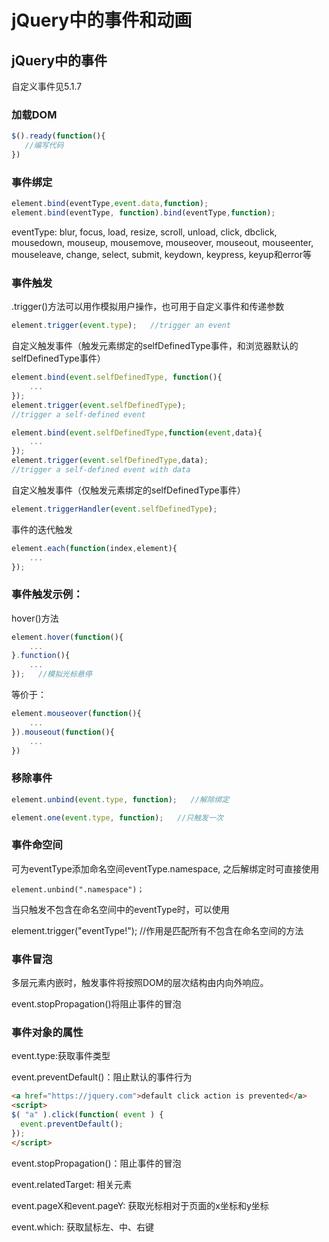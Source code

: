 # jQuery中的事件和动画

## jQuery中的事件

自定义事件见5.1.7

### 加载DOM

```javascript
$().ready(function(){
   //编写代码
})
```

### 事件绑定

```javascript
element.bind(eventType,event.data,function);
element.bind(eventType, function).bind(eventType,function);
```

eventType: blur, focus, load, resize, scroll, unload, click, dbclick, mousedown, mouseup, mousemove, mouseover, mouseout, mouseenter, mouseleave, change, select, submit, keydown, keypress, keyup和error等

### 事件触发

.trigger()方法可以用作模拟用户操作，也可用于自定义事件和传递参数

```javascript
element.trigger(event.type);   //trigger an event
```

自定义触发事件（触发元素绑定的selfDefinedType事件，和浏览器默认的selfDefinedType事件）

```javascript
element.bind(event.selfDefinedType, function(){
    ...
});
element.trigger(event.selfDefinedType);  
//trigger a self-defined event
```

```javascript
element.bind(event.selfDefinedType,function(event,data){
    ...
});
element.trigger(event.selfDefinedType,data);   
//trigger a self-defined event with data
```

自定义触发事件（仅触发元素绑定的selfDefinedType事件）

```javascript
element.triggerHandler(event.selfDefinedType);
```

事件的迭代触发

```javascript
element.each(function(index,element){
    ...
});
```

### 事件触发示例：

hover()方法

```javascript
element.hover(function(){
    ...
}.function(){
    ...
});   //模拟光标悬停
```

等价于：

```javascript
element.mouseover(function(){
    ...
}).mouseout(function(){
    ...
})
```

### 移除事件

```javascript
element.unbind(event.type, function);   //解除绑定
```

```javascript
element.one(event.type, function);   //只触发一次
```

### 事件命空间

可为eventType添加命名空间eventType.namespace, 之后解绑定时可直接使用

```
element.unbind(".namespace")；
```

当只触发不包含在命名空间中的eventType时，可以使用

element.trigger("eventType!");   //作用是匹配所有不包含在命名空间的方法

### 事件冒泡

多层元素内嵌时，触发事件将按照DOM的层次结构由内向外响应。

event.stopPropagation()将阻止事件的冒泡

### 事件对象的属性

event.type:获取事件类型

event.preventDefault()：阻止默认的事件行为

```html
<a href="https://jquery.com">default click action is prevented</a>
<script>
$( "a" ).click(function( event ) {
  event.preventDefault();
});
</script>
```

event.stopPropagation()：阻止事件的冒泡

event.relatedTarget: 相关元素

event.pageX和event.pageY: 获取光标相对于页面的x坐标和y坐标

event.which: 获取鼠标左、中、右键

